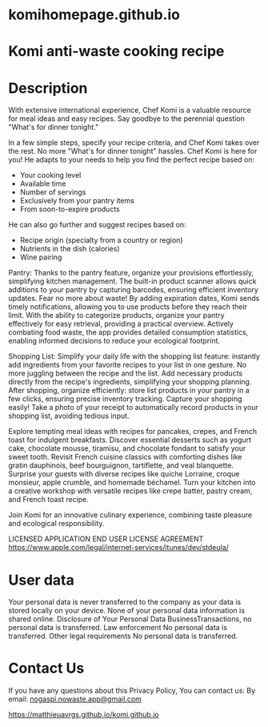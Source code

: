 # komihomepage.github.io

# Komi anti-waste cooking recipe 
# Description
With extensive international experience, Chef Komi is a valuable resource for meal ideas and easy recipes. Say goodbye to the perennial question "What's for dinner tonight."

In a few simple steps, specify your recipe criteria, and Chef Komi takes over the rest. No more "What's for dinner tonight" hassles. Chef Komi is here for you! He adapts to your needs to help you find the perfect recipe based on:
- Your cooking level
- Available time
- Number of servings
- Exclusively from your pantry items
- From soon-to-expire products

He can also go further and suggest recipes based on:
- Recipe origin (specialty from a country or region)
- Nutrients in the dish (calories)
- Wine pairing

Pantry:
Thanks to the pantry feature, organize your provisions effortlessly, simplifying kitchen management. The built-in product scanner allows quick additions to your pantry by capturing barcodes, ensuring efficient inventory updates. Fear no more about waste! By adding expiration dates, Komi sends timely notifications, allowing you to use products before they reach their limit. With the ability to categorize products, organize your pantry effectively for easy retrieval, providing a practical overview. Actively combating food waste, the app provides detailed consumption statistics, enabling informed decisions to reduce your ecological footprint.

Shopping List:
Simplify your daily life with the shopping list feature: instantly add ingredients from your favorite recipes to your list in one gesture. No more juggling between the recipe and the list. Add necessary products directly from the recipe's ingredients, simplifying your shopping planning. After shopping, organize efficiently: store list products in your pantry in a few clicks, ensuring precise inventory tracking. Capture your shopping easily! Take a photo of your receipt to automatically record products in your shopping list, avoiding tedious input.

Explore tempting meal ideas with recipes for pancakes, crepes, and French toast for indulgent breakfasts. Discover essential desserts such as yogurt cake, chocolate mousse, tiramisu, and chocolate fondant to satisfy your sweet tooth. Revisit French cuisine classics with comforting dishes like gratin dauphinois, beef bourguignon, tartiflette, and veal blanquette. Surprise your guests with diverse recipes like quiche Lorraine, croque monsieur, apple crumble, and homemade béchamel. Turn your kitchen into a creative workshop with versatile recipes like crepe batter, pastry cream, and French toast recipe.

Join Komi for an innovative culinary experience, combining taste pleasure and ecological responsibility.

LICENSED APPLICATION END USER LICENSE AGREEMENT https://www.apple.com/legal/internet-services/itunes/dev/stdeula/


# User data
Your personal data is never transferred to the company as your data is stored locally on your device. None of your personal data information is shared online. Disclosure of Your Personal Data BusinessTransactions, no personal data is transferred. Law enforcement No personal data is transferred. Other legal requirements No personal data is transferred. 


# Contact Us
If you have any questions about this Privacy Policy, You can contact us:
By email: nogaspi.nowaste.app@gmail.com

https://matthieuavrgs.github.io/komi.github.io

